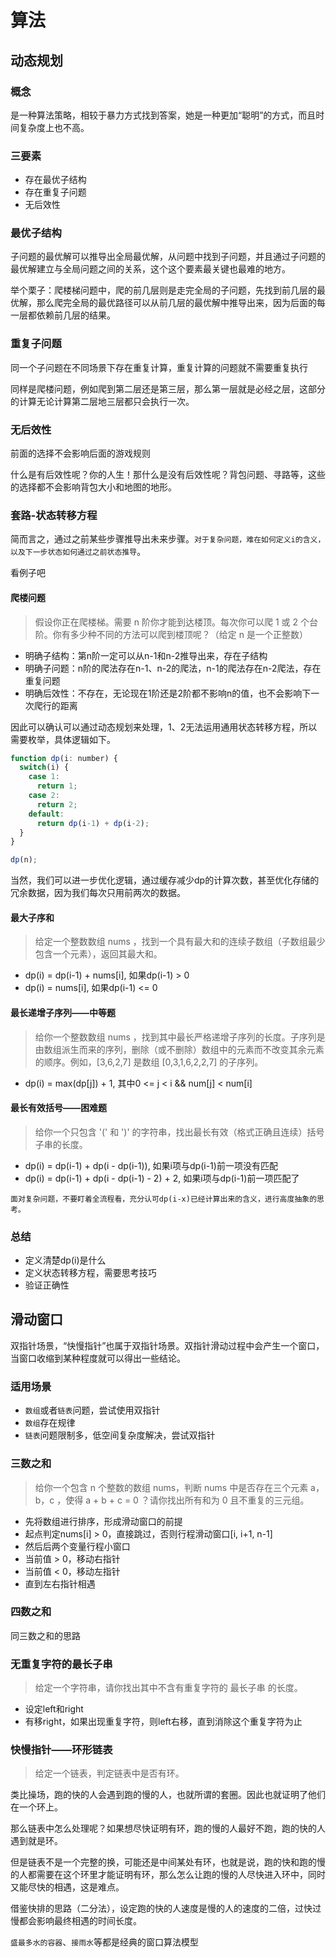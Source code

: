 # 算法

## 动态规划
### 概念
是一种算法策略，相较于暴力方式找到答案，她是一种更加“聪明”的方式，而且时间复杂度上也不高。

### 三要素
- 存在最优子结构
- 存在重复子问题
- 无后效性

### 最优子结构
子问题的最优解可以推导出全局最优解，从问题中找到子问题，并且通过子问题的最优解建立与全局问题之间的关系，这个这个要素最关键也最难的地方。

举个栗子：爬楼梯问题中，爬的前几层则是走完全局的子问题，先找到前几层的最优解，那么爬完全局的最优路径可以从前几层的最优解中推导出来，因为后面的每一层都依赖前几层的结果。

### 重复子问题
同一个子问题在不同场景下存在重复计算，重复计算的问题就不需要重复执行

同样是爬楼问题，例如爬到第二层还是第三层，那么第一层就是必经之层，这部分的计算无论计算第二层地三层都只会执行一次。

### 无后效性
前面的选择不会影响后面的游戏规则

什么是有后效性呢？你的人生！那什么是没有后效性呢？背包问题、寻路等，这些的选择都不会影响背包大小和地图的地形。

### 套路-状态转移方程
简而言之，通过之前某些步骤推导出未来步骤。`对于复杂问题，难在如何定义i的含义，以及下一步状态如何通过之前状态推导`。

看例子吧

#### 爬楼问题
> 假设你正在爬楼梯。需要 n 阶你才能到达楼顶。每次你可以爬 1 或 2 个台阶。你有多少种不同的方法可以爬到楼顶呢？（给定 n 是一个正整数）

- 明确子结构：第n阶一定可以从n-1和n-2推导出来，存在子结构
- 明确子问题：n阶的爬法存在n-1、n-2的爬法，n-1的爬法存在n-2爬法，存在重复问题
- 明确后效性：不存在，无论现在1阶还是2阶都不影响n的值，也不会影响下一次爬行的距离

因此可以确认可以通过动态规划来处理，1、2无法运用通用状态转移方程，所以需要枚举，具体逻辑如下。

```js
function dp(i: number) {
  switch(i) {
    case 1:
      return 1;
    case 2:
      return 2;
    default:
      return dp(i-1) + dp(i-2);
  }
}

dp(n);
```
当然，我们可以进一步优化逻辑，通过缓存减少dp的计算次数，甚至优化存储的冗余数据，因为我们每次只用前两次的数据。

#### 最大子序和
> 给定一个整数数组 nums ，找到一个具有最大和的连续子数组（子数组最少包含一个元素），返回其最大和。

- dp(i) = dp(i-1) + nums[i], 如果dp(i-1) > 0
- dp(i) = nums[i], 如果dp(i-1) <= 0

#### 最长递增子序列——中等题
> 给你一个整数数组 nums ，找到其中最长严格递增子序列的长度。子序列是由数组派生而来的序列，删除（或不删除）数组中的元素而不改变其余元素的顺序。例如，[3,6,2,7] 是数组 [0,3,1,6,2,2,7] 的子序列。

- dp(i) = max(dp[j]) + 1, 其中0 <= j < i && num[j] < num[i]

#### 最长有效括号——困难题
> 给你一个只包含 '(' 和 ')' 的字符串，找出最长有效（格式正确且连续）括号子串的长度。

- dp(i) = dp(i-1) + dp(i - dp(i-1)), 如果i项与dp(i-1)前一项没有匹配
- dp(i) = dp(i-1) + dp(i - dp(i-1) - 2) + 2, 如果i项与dp(i-1)前一项匹配了

`面对复杂问题，不要盯着全流程看，充分认可dp(i-x)已经计算出来的含义，进行高度抽象的思考。`

### 总结
- 定义清楚dp(i)是什么
- 定义状态转移方程，需要思考技巧
- 验证正确性

## 滑动窗口
双指针场景，“快慢指针”也属于双指针场景。双指针滑动过程中会产生一个窗口，当窗口收缩到某种程度就可以得出一些结论。

### 适用场景
- `数组`或者`链表`问题，尝试使用双指针
- `数组`存在规律
- `链表`问题限制多，低空间复杂度解决，尝试双指针

### 三数之和
> 给你一个包含 n 个整数的数组 nums，判断 nums 中是否存在三个元素 a，b，c ，使得 a + b + c = 0 ？请你找出所有和为 0 且不重复的三元组。

- 先将数组进行排序，形成滑动窗口的前提
- 起点判定nums[i] > 0，直接跳过，否则行程滑动窗口[i, i+1, n-1]
- 然后后两个变量行程小窗口
- 当前值 > 0，移动右指针
- 当前值 < 0，移动左指针
- 直到左右指针相遇

### 四数之和
同三数之和的思路

### 无重复字符的最长子串
> 给定一个字符串，请你找出其中不含有重复字符的 最长子串 的长度。

- 设定left和right
- 有移right，如果出现重复字符，则left右移，直到消除这个重复字符为止

### 快慢指针——环形链表
> 给定一个链表，判定链表中是否有环。

类比操场，跑的快的人会遇到跑的慢的人，也就所谓的套圈。因此也就证明了他们在一个环上。

那么链表中怎么处理呢？如果想尽快证明有环，跑的慢的人最好不跑，跑的快的人遇到就是环。

但是链表不是一个完整的换，可能还是中间某处有环，也就是说，跑的快和跑的慢的人都需要在这个环里才能证明有环，那么怎么让跑的慢的人尽快进入环中，同时又能尽快的相遇，这是难点。

借鉴快排的思路（二分法），设定跑的快的人速度是慢的人的速度的二倍，过快过慢都会影响最终相遇的时间长度。

`盛最多水的容器`、`接雨水`等都是经典的窗口算法模型